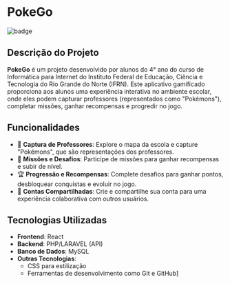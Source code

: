 # PokeGo

![badge](https://img.shields.io/badge/status-in%20development-blue)

## Descrição do Projeto

**PokeGo** é um projeto desenvolvido por alunos do 4° ano do curso de Informática para Internet do Instituto Federal de Educação, Ciência e Tecnologia do Rio Grande do Norte (IFRN). Este aplicativo gamificado proporciona aos alunos uma experiência interativa no ambiente escolar, onde eles podem capturar professores (representados como "Pokémons"), completar missões, ganhar recompensas e progredir no jogo.

## Funcionalidades

-   🧩 **Captura de Professores**: Explore o mapa da escola e capture "Pokémons", que são representações dos professores.
-   🎯 **Missões e Desafios**: Participe de missões para ganhar recompensas e subir de nível.
-   🏆 **Progressão e Recompensas**: Complete desafios para ganhar pontos, desbloquear conquistas e evoluir no jogo.
-   👥 **Contas Compartilhadas**: Crie e compartilhe sua conta para uma experiência colaborativa com outros usuários.

## Tecnologias Utilizadas

-   **Frontend**: React
-   **Backend**: PHP/LARAVEL (API)
-   **Banco de Dados**: MySQL
-   **Outras Tecnologias**:
    -   CSS para estilização
    -   Ferramentas de desenvolvimento como Git e GitHub]
